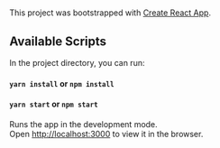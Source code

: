 # 

This project was bootstrapped with [Create React App](https://github.com/facebook/create-react-app).

## Available Scripts

In the project directory, you can run:

#### `yarn install` or `npm install`
#### `yarn start` or `npm start`

Runs the app in the development mode.<br />
Open [http://localhost:3000](http://localhost:3000) to view it in the browser.
